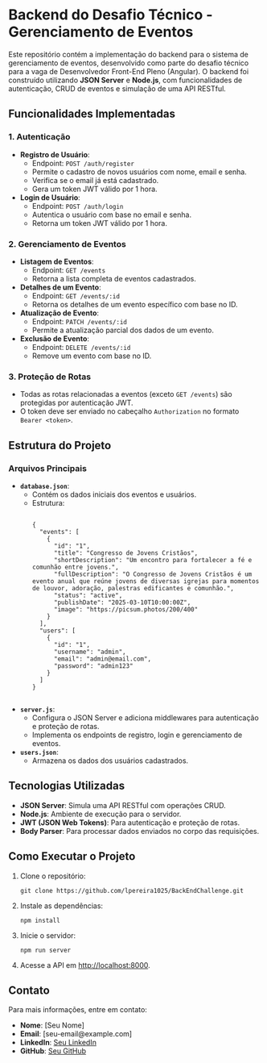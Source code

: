   <h1>Backend do Desafio Técnico - Gerenciamento de Eventos</h1>
  <p>
    Este repositório contém a implementação do backend para o sistema de gerenciamento de eventos, desenvolvido como parte do desafio técnico para a vaga de Desenvolvedor Front-End Pleno (Angular). O backend foi construído utilizando <strong>JSON Server</strong> e <strong>Node.js</strong>, com funcionalidades de autenticação, CRUD de eventos e simulação de uma API RESTful.
  </p>

  <h2>Funcionalidades Implementadas</h2>

  <h3>1. Autenticação</h3>
  <ul>
    <li>
      <strong>Registro de Usuário</strong>:
      <ul>
        <li>Endpoint: <code>POST /auth/register</code></li>
        <li>Permite o cadastro de novos usuários com nome, email e senha.</li>
        <li>Verifica se o email já está cadastrado.</li>
        <li>Gera um token JWT válido por 1 hora.</li>
      </ul>
    </li>
    <li>
      <strong>Login de Usuário</strong>:
      <ul>
        <li>Endpoint: <code>POST /auth/login</code></li>
        <li>Autentica o usuário com base no email e senha.</li>
        <li>Retorna um token JWT válido por 1 hora.</li>
      </ul>
    </li>
  </ul>

  <h3>2. Gerenciamento de Eventos</h3>
  <ul>
    <li>
      <strong>Listagem de Eventos</strong>:
      <ul>
        <li>Endpoint: <code>GET /events</code></li>
        <li>Retorna a lista completa de eventos cadastrados.</li>
      </ul>
    </li>
    <li>
      <strong>Detalhes de um Evento</strong>:
      <ul>
        <li>Endpoint: <code>GET /events/:id</code></li>
        <li>Retorna os detalhes de um evento específico com base no ID.</li>
      </ul>
    </li>
    <li>
      <strong>Atualização de Evento</strong>:
      <ul>
        <li>Endpoint: <code>PATCH /events/:id</code></li>
        <li>Permite a atualização parcial dos dados de um evento.</li>
      </ul>
    </li>
    <li>
      <strong>Exclusão de Evento</strong>:
      <ul>
        <li>Endpoint: <code>DELETE /events/:id</code></li>
        <li>Remove um evento com base no ID.</li>
      </ul>
    </li>
  </ul>

  <h3>3. Proteção de Rotas</h3>
  <ul>
    <li>Todas as rotas relacionadas a eventos (exceto <code>GET /events</code>) são protegidas por autenticação JWT.</li>
    <li>O token deve ser enviado no cabeçalho <code>Authorization</code> no formato <code>Bearer &lt;token&gt;</code>.</li>
  </ul>

  <h2>Estrutura do Projeto</h2>

  <h3>Arquivos Principais</h3>
  <ul>
    <li>
      <strong><code>database.json</code></strong>:
      <ul>
        <li>Contém os dados iniciais dos eventos e usuários.</li>
        <li>Estrutura:
          <pre><code>
{
  "events": [
    {
      "id": "1",
      "title": "Congresso de Jovens Cristãos",
      "shortDescription": "Um encontro para fortalecer a fé e comunhão entre jovens.",
      "fullDescription": "O Congresso de Jovens Cristãos é um evento anual que reúne jovens de diversas igrejas para momentos de louvor, adoração, palestras edificantes e comunhão.",
      "status": "active",
      "publishDate": "2025-03-10T10:00:00Z",
      "image": "https://picsum.photos/200/400"
    }
  ],
  "users": [
    {
      "id": "1",
      "username": "admin",
      "email": "admin@email.com",
      "password": "admin123"
    }
  ]
}
          </code></pre>
        </li>
      </ul>
    </li>
    <li>
      <strong><code>server.js</code></strong>:
      <ul>
        <li>Configura o JSON Server e adiciona middlewares para autenticação e proteção de rotas.</li>
        <li>Implementa os endpoints de registro, login e gerenciamento de eventos.</li>
      </ul>
    </li>
    <li>
      <strong><code>users.json</code></strong>:
      <ul>
        <li>Armazena os dados dos usuários cadastrados.</li>
      </ul>
    </li>
  </ul>

  <h2>Tecnologias Utilizadas</h2>
  <ul>
    <li><strong>JSON Server</strong>: Simula uma API RESTful com operações CRUD.</li>
    <li><strong>Node.js</strong>: Ambiente de execução para o servidor.</li>
    <li><strong>JWT (JSON Web Tokens)</strong>: Para autenticação e proteção de rotas.</li>
    <li><strong>Body Parser</strong>: Para processar dados enviados no corpo das requisições.</li>
  </ul>

  <h2>Como Executar o Projeto</h2>
  <ol>
    <li>Clone o repositório:
      <pre><code>git clone https://github.com/lpereira1025/BackEndChallenge.git</code></pre>
    </li>
    <li>Instale as dependências:
      <pre><code>npm install</code></pre>
    </li>
    <li>Inicie o servidor:
      <pre><code>npm run server</code></pre>
    </li>
    <li>Acesse a API em <a href="http://localhost:8000" target="_blank">http://localhost:8000</a>.</li>
  </ol>

  <h2>Contato</h2>
  <p>
    Para mais informações, entre em contato:
    <ul>
      <li><strong>Nome</strong>: [Seu Nome]</li>
      <li><strong>Email</strong>: [seu-email@example.com]</li>
      <li><strong>LinkedIn</strong>: <a href="https://www.linkedin.com/in/seu-perfil" target="_blank">Seu LinkedIn</a></li>
      <li><strong>GitHub</strong>: <a href="https://github.com/seu-usuario" target="_blank">Seu GitHub</a></li>
    </ul>
  </p>
